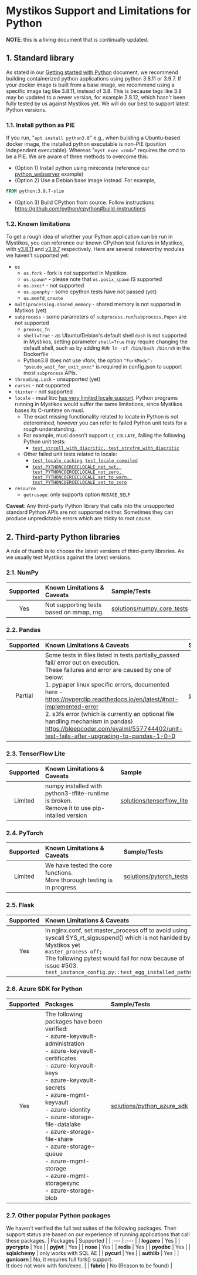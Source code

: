 # Mystikos Support and Limitations for Python
**NOTE**: this is a living document that is continually updated.

## 1. Standard library
As stated in our [Getting started with Python](user-getting-started-docker-python.md)
document, we recommend building containerized python applications using python
3.8.11 or 3.9.7. If your docker image is built from a base image, we recommend
using a specific image tag like 3.8.11, instead of 3.8. This is because tags
like 3.8 may be updated to a newer version, for example 3.8.12, which hasn't
been fully tested by us against Mystikos yet. We will do our best to support
latest Python versions.

### 1.1. Install python as PIE
If you run, "`apt install python3.8`" e.g., when building a Ubuntu-based docker
image, the installed python executable is non-PIE (position independent
executable). Whereas "`myst exec <cmd>`" requires the cmd to be a PIE. We are
aware of three methods to overcome this:
- (Option 1) Install python using miniconda (reference our
[python_webserver](../solutions/python_webserver/Dockerfile) example)
- (Option 2) Use a Debian base image instead. For example,
```Dockerfile
FROM python:3.9.7-slim
```
- (Option 3) Build CPython from source. Follow instructions
https://github.com/python/cpython#build-instructions

### 1.2. Known limitations
To get a rough idea of whether your Python application can be run in Mystikos,
you can reference our known CPython test failures in Mystikos, with
[v3.8.11](../tests/cpython-tests/test_config_v3.8.11/tests.failed) and
[v3.9.7](../tests/cpython-tests/test_config_v3.9.7/tests.failed) respectively.
Here are several noteworthy modules we haven't supported yet:
- `os`
  - `os.fork` - fork is not supported in Mystikos
  - `os.spawn*` - please note that `os.posix_spawn` IS supported
  - `os.exec*` - not supported
  - `os.openpty` - some cpython tests have not passed (yet)
  - `os.memfd_create`
- `multiprocessing.shared_memory` - shared memory is not supported in Mytikos (yet)
- `subprocess` - some parameters of `subprocess.run`/`subprocess.Popen` are not supported
  - `preexec_fn`
  - `shell=True` - as Ubuntu/Debian's default shell `dash` is not supported in Mystikos, setting parameter `shell=True` may require changing the default shell, such as by adding `RUN ln -sf /bin/bash /bin/sh` in the Dockerfile
  - Python3.8 does not use vfork, the option `"ForkMode": "pseudo_wait_for_exit_exec"` is required in config.json to support most `subprocess` APIs.
 - `threading.Lock` - unsupported (yet)
- `curses` - not supported
- `tkinter` - not supported
- `locale` - musl libc [has very limited locale support](https://wiki.musl-libc.org/open-issues.html). Python programs running in Mystikos would suffer the same limitations, since Mystikos bases its C-runtime on musl.
  * The exact missing functionality related to locate in Python is not deteremined, however you can refer to failed Python unit tests for a rough understanding.
  * For example, musl doesn't support `LC_COLLATE`, failing the following Python unit tests:
    * [`test_strcoll_with_diacritic, test_strxfrm_with_diacritic`](https://github.com/python/cpython/blob/f4c03484da59049eb62a9bf7777b963e2267d187/Lib/test/test_locale.py#L374-L382)
  * Other failed unit tests related to locale:
    * [`test_locale_caching`](https://github.com/python/cpython/blob/f4c03484da59049eb62a9bf7777b963e2267d187/Lib/test/test_re.py#L1895), [`test_locale_compiled`](https://github.com/python/cpython/blob/f4c03484da59049eb62a9bf7777b963e2267d187/Lib/test/test_re.py#L1931)
    * [`test_PYTHONCOERCECLOCALE_not_set, test_PYTHONCOERCECLOCALE_not_zero, test_PYTHONCOERCECLOCALE_set_to_warn, test_PYTHONCOERCECLOCALE_set_to_zero`](https://github.com/python/cpython/blob/f4c03484da59049eb62a9bf7777b963e2267d187/Lib/test/test_c_locale_coercion.py#L361-L389)
- `resource`
  - `getrusage`: only supports option `RUSAGE_SELF`

**Caveat**: Any third-party Python library that calls into the unsupported
standard Python APIs are not supported neither. Sometimes they can produce
unpredictable errors which are tricky to root cause.

## 2. Third-party Python libraries
A rule of thumb is to choose the latest versions of third-party libraries. As
we usually test Mystikos against the latest versions.

### 2.1. NumPy
| Supported | Known Limitations & Caveats | Sample/Tests |
| :---: | :--- | :--- |
| Yes | Not supporting tests based on mmap, rng. | [solutions/numpy_core_tests](https://github.com/deislabs/mystikos/tree/main/solutions/numpy_core_tests) |

### 2.2. Pandas
| Supported | Known Limitations & Caveats | Sample |
| :---: | :--- | :--- |
| Partial | Some tests in files listed in tests.partially_passed fail/ error out on execution.<br>These failures and error are caused by one of below:<br>1. pypaper linux specific errors, documented<br>here - https://pyperclip.readthedocs.io/en/latest/#not-implemented-error<br>2. s3fs error (which is currently an optional file handling mechanism in pandas)<br>https://bleepcoder.com/evalml/557744402/unit-test-fails-after-upgrading-to-pandas-1-0-0 | [solutions/pandas_tests](https://github.com/deislabs/mystikos/tree/main/solutions/pandas_tests) |


### 2.3. TensorFlow Lite
| Supported | Known Limitations & Caveats | Sample |
| :---: | :--- | :--- |
| Limited | numpy installed with python3-tflite-runtime is broken.<br>Remove it to use pip-intalled version | [solutions/tensorflow_lite](https://github.com/deislabs/mystikos/tree/main/solutions/tensorflow_lite) |

### 2.4. PyTorch
| Supported | Known Limitations & Caveats | Sample/Tests |
| :---: | :--- | :--- |
| Limited | We have tested the core functions.<br>More thorough testing is in progress. | [solutions/pytorch_tests](https://github.com/deislabs/mystikos/tree/main/solutions/pytorch_tests) |


### 2.5. Flask
| Supported | Known Limitations & Caveats | Sample/Tests |
| :---: | :--- | :--- |
| Yes | In nginx.conf, set master_process off to avoid using syscall SYS_rt_sigsuspend() which is not hanlded by Mystikos yet<br>`master_process off;`<br>The following pytest would fail for now because of issue #503.<br>`test_instance_config.py::test_egg_installed_paths` | [solutions/python_flask_tests](https://github.com/deislabs/mystikos/tree/main/solutions/python_flask_tests) |

### 2.6. Azure SDK for Python
| Supported | Packages | Sample/Tests |
| :---: | :--- | :--- |
| Yes | The following packages have been verified:<br> - azure-keyvault-administration<br> - azure-keyvault-certificates<br> - azure-keyvault-keys<br> - azure-keyvault-secrets<br> - azure-mgmt-keyvault<br> - azure-identity<br> - azure-storage-file-datalake<br> - azure-storage-file-share<br> - azure-storage-queue<br> - azure-mgmt-storage<br> - azure-mgmt-storagesync<br> - azure-storage-blob | [solutions/python_azure_sdk](https://github.com/deislabs/mystikos/tree/main/solutions/python_azure_sdk) |

### 2.7. Other popular Python packages
We haven't verified the full test suites of the following packages. Their support status are based on our experience of running applications that call these packages.
| Packages | Supported |
| :--- | :--- |
| **logzero** | Yes |
| **pycrypto** | Yes |
| **pyjwt** | Yes |
| **nose** | Yes |
| **redis** | Yes |
| **pyodbc** | Yes |
| **sqlalchemy** | only works with SQL AE |
| **pycurl** | Yes |
| **authlib** | Yes |
| **gunicorn** | No, it requires full fork() support.<br>It does not work with fork/exec. |
| **fabric** | No (Reason to be found) |
